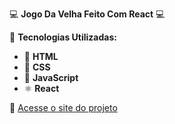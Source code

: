 💻 **Jogo Da Velha Feito Com React** 💻  

📌 **Tecnologias Utilizadas:**  
- 📄 **HTML**  
- 🎨 **CSS**  
- 🚀 **JavaScript**
- ⚛️ **React**

🔗 [Acesse o site do projeto](https://yan-dmc.github.io/react-tic-tac-toe/)

